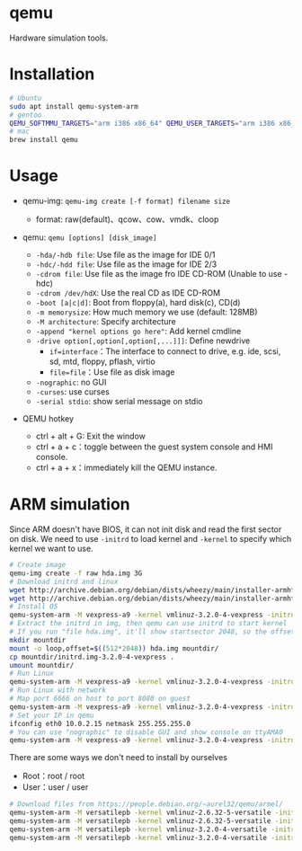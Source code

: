 # qemu

Hardware simulation tools.

# Installation

```bash
# Ubuntu
sudo apt install qemu-system-arm
# gentoo
QEMU_SOFTMMU_TARGETS="arm i386 x86_64" QEMU_USER_TARGETS="arm i386 x86_64" emerge qemu
# mac
brew install qemu
```

# Usage

* qemu-img: `qemu-img create [-f format] filename size`
  - format: raw(default)、qcow、cow、vmdk、cloop

* qemu: `qemu [options] [disk_image]`
  - `-hda/-hdb file`: Use file as the image for IDE 0/1
  - `-hdc/-hdd file`: Use file as the image for IDE 2/3
  - `-cdrom file`: Use file as the image fro IDE CD-ROM (Unable to use -hdc)
  - `-cdrom /dev/hdX`: Use the real CD as IDE CD-ROM
  - `-boot [a|c|d]`: Boot from floppy(a), hard disk(c), CD(d)
  - `-m memorysize`: How much memory we use (default: 128MB)
  - `-M architecture`: Specify architecture
  - `-append "kernel options go here"`: Add kernel cmdline
  - `-drive option[,option[,option[,...]]]`: Define newdrive
    - `if=interface`：The interface to connect to drive, e.g. ide, scsi, sd, mtd, floppy, pflash, virtio
    - `file=file`：Use file as disk image
  - `-nographic`: no GUI
  - `-curses`: use curses
  - `-serial stdio`: show serial message on stdio

* QEMU hotkey
  - ctrl + alt + G: Exit the window
  - ctrl + a + c：toggle between the guest system console and HMI console.
  - ctrl + a + x：immediately kill the QEMU instance.

# ARM simulation

Since ARM doesn't have BIOS, it can not init disk and read the first sector on disk.
We need to use `-initrd` to load kernel and `-kernel` to specify which kernel we want to use.

```bash
# Create image
qemu-img create -f raw hda.img 3G
# Download initrd and linux
wget http://archive.debian.org/debian/dists/wheezy/main/installer-armhf/current/images/vexpress/netboot/initrd.gz
wget http://archive.debian.org/debian/dists/wheezy/main/installer-armhf/current/images/vexpress/netboot/vmlinuz-3.2.0-4-vexpress
# Install OS
qemu-system-arm -M vexpress-a9 -kernel vmlinuz-3.2.0-4-vexpress -initrd initrd.gz -append "root=/dev/mmcblk0" -drive if=sd,cache=unsafe,file=hda.img
# Extract the initrd in img, then qemu can use initrd to start kernel
# If you run "file hda.img", it'll show startsector 2048, so the offset will be 512*2048
mkdir mountdir
mount -o loop,offset=$((512*2048)) hda.img mountdir/
cp mountdir/initrd.img-3.2.0-4-vexpress .
umount mountdir/
# Run Linux
qemu-system-arm -M vexpress-a9 -kernel vmlinuz-3.2.0-4-vexpress -initrd initrd.img-3.2.0-4-vexpress -append "root=/dev/mmcblk0p2" -drive if=sd,cache=unsafe,file=hda.img
# Run Linux with network
# Map port 6666 on host to port 8080 on guest
qemu-system-arm -M vexpress-a9 -kernel vmlinuz-3.2.0-4-vexpress -initrd initrd.img-3.2.0-4-vexpress -append "root=/dev/mmcblk0p2" -drive if=sd,cache=unsafe,file=hda.img -nic user,hostfwd=tcp::6666-:8080
# Set your IP in qemu
ifconfig eth0 10.0.2.15 netmask 255.255.255.0
# You can use "nographic" to disable GUI and show console on ttyAMA0
qemu-system-arm -M vexpress-a9 -kernel vmlinuz-3.2.0-4-vexpress -initrd initrd.img-3.2.0-4-vexpress -append "root=/dev/mmcblk0p2 console=ttyAMA0" -drive if=sd,cache=unsafe,file=hda.img -nic user,hostfwd=tcp::6666-:8080 -nographic
```

There are some ways we don't need to install by ourselves

* Root：root / root
* User：user / user

```bash
# Download files from https://people.debian.org/~aurel32/qemu/armel/
qemu-system-arm -M versatilepb -kernel vmlinuz-2.6.32-5-versatile -initrd initrd.img-2.6.32-5-versatile -hda debian_squeeze_armel_standard.qcow2 -append "root=/dev/sda1"
qemu-system-arm -M versatilepb -kernel vmlinuz-2.6.32-5-versatile -initrd initrd.img-2.6.32-5-versatile -hda debian_squeeze_armel_desktop.qcow2 -append "root=/dev/sda1"
qemu-system-arm -M versatilepb -kernel vmlinuz-3.2.0-4-versatile -initrd initrd.img-3.2.0-4-versatile -hda debian_wheezy_armel_standard.qcow2 -append "root=/dev/sda1"
qemu-system-arm -M versatilepb -kernel vmlinuz-3.2.0-4-versatile -initrd initrd.img-3.2.0-4-versatile -hda debian_wheezy_armel_desktop.qcow2 -append "root=/dev/sda1"
```
